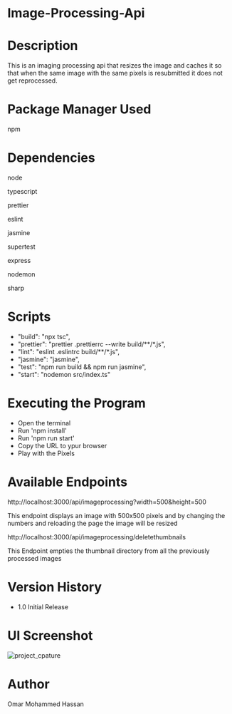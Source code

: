 # Image-Processing-Api

# Description
This is an imaging processing api that resizes the image and caches it so that when the same image with the same pixels is resubmitted it does not get reprocessed.

# Package Manager Used
npm

# Dependencies
node

typescript

prettier

eslint

jasmine

supertest

express

nodemon

sharp

# Scripts

* "build": "npx tsc",
* "prettier": "prettier .prettierrc --write build/**/*.js",
* "lint": "eslint .eslintrc build/**/*.js",
* "jasmine": "jasmine",
* "test": "npm run build && npm run jasmine",
* "start": "nodemon src/index.ts"


# Executing the Program
* Open the terminal
* Run 'npm install'
* Run 'npm run start'
* Copy the URL to ypur browser
* Play with the Pixels

# Available Endpoints
http://localhost:3000/api/imageprocessing?width=500&height=500

This endpoint displays an image with 500x500 pixels and by changing the numbers and reloading the page the image will be resized

http://localhost:3000/api/imageprocessing/deletethumbnails

This Endpoint empties the thumbnail directory from all the previously processed images

# Version History

* 1.0
  Initial Release
  
# UI Screenshot
![project_cpature](https://user-images.githubusercontent.com/75382998/159602389-e9e94b68-a14e-4477-a31e-3cbea460d5be.PNG)


# Author 
Omar Mohammed Hassan
